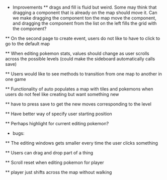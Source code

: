 * Improvements
 ** drags and fill is fluid but weird. Some may think that 
dragging a component that is already on the map should move 
it. Can we make dragging the component ton the map move the 
component, and dragging the component from the list on the 
left fills the grid with the component?

 ** On the second page to create event, users do not like to 
have to click to go to the default map

 ** When editing pokemon stats, values should change as 
user scrolls across the possible levels (could make the sideboard automatically calls save)

 ** Users would like to see methods to transition from one map to another in one game 

 ** Functionality of auto populates a map with tiles and pokemons
when users do not feel like creating but want something new

 ** have to press save to get the new moves corresponding to the level 

 ** Have better way of specify user starting position

 ** Perhaps highlight for current editing pokemon? 
 
 * bugs:
 
 ** The editing windows gets smaller every time the user clicks something
 
 ** Users can drag and drop part of a thing 
 
 ** Scroll reset when editing pokemon for player
 
 ** player just shifts across the map without walking